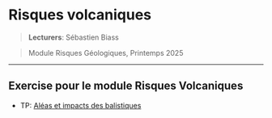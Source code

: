 # Risques volcaniques

> **Lecturers**: Sébastien Biass
 
> Module Risques Géologiques, Printemps 2025

--- 

## Exercise pour le module Risques Volcaniques

- TP: [Aléas et impacts des balistiques](lapalma_ballistiques.md)